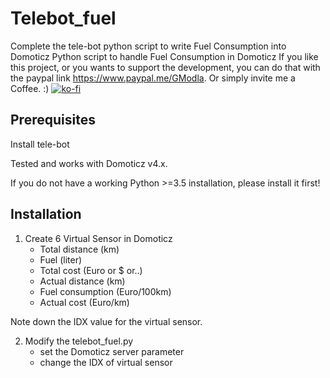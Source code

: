 # Telebot_fuel
Complete the tele-bot python script to write Fuel Consumption into Domoticz
Python script to handle Fuel Consumption in Domoticz
If you like this project, or you wants to support the development, you can do that with the paypal link https://www.paypal.me/GModla. Or simply invite me a Coffee. :)
[![ko-fi](https://www.ko-fi.com/img/githubbutton_sm.svg)](https://ko-fi.com/mgabor74)

## Prerequisites
Install tele-bot

Tested and works with Domoticz v4.x.

If you do not have a working Python >=3.5 installation, please install it first! 


## Installation
1. Create 6 Virtual Sensor in Domoticz
	- Total distance (km)
	- Fuel (liter)
	- Total cost (Euro or $ or..)
	- Actual distance (km)
	- Fuel consumption (Euro/100km)
	- Actual cost (Euro/km)

Note down the IDX value for the virtual sensor.

2. Modify the telebot_fuel.py 
	- set the Domoticz server parameter
	- change the IDX of virtual sensor
